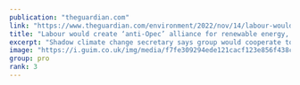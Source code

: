 ```yaml
---
publication: "theguardian.com"
link: "https://www.theguardian.com/environment/2022/nov/14/labour-would-create-anti-opec-alliance-for-renewable-energy-says-miliband"
title: "Labour would create ‘anti-Opec’ alliance for renewable energy, says Miliband"
excerpt: "Shadow climate change secretary says group would cooperate to cut energy prices and promote clean technology"
image: "https://i.guim.co.uk/img/media/f7fe309294ede121cacf123e856f438c8c21159f/0_190_3500_2101/master/3500.jpg?width=1200&height=630&quality=85&auto=format&fit=crop&overlay-align=bottom%2Cleft&overlay-width=100p&overlay-base64=L2ltZy9zdGF0aWMvb3ZlcmxheXMvdGctZGVmYXVsdC5wbmc&enable=upscale&s=e8c85d1c8e6172614723cc09279eb909"
group: pro
rank: 3
---
```

